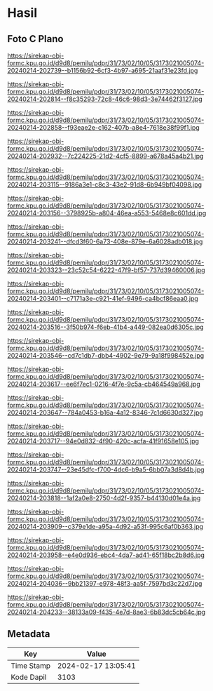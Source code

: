 # Hasil

## Foto C Plano

https://sirekap-obj-formc.kpu.go.id/d9d8/pemilu/pdpr/31/73/02/10/05/3173021005074-20240214-202739--b1156b92-6cf3-4b97-a695-21aaf31e23fd.jpg

https://sirekap-obj-formc.kpu.go.id/d9d8/pemilu/pdpr/31/73/02/10/05/3173021005074-20240214-202814--f8c35293-72c8-46c6-98d3-3e74462f3127.jpg

https://sirekap-obj-formc.kpu.go.id/d9d8/pemilu/pdpr/31/73/02/10/05/3173021005074-20240214-202858--f93eae2e-c162-407b-a8e4-7618e38f99f1.jpg

https://sirekap-obj-formc.kpu.go.id/d9d8/pemilu/pdpr/31/73/02/10/05/3173021005074-20240214-202932--7c224225-21d2-4cf5-8899-a678a45a4b21.jpg

https://sirekap-obj-formc.kpu.go.id/d9d8/pemilu/pdpr/31/73/02/10/05/3173021005074-20240214-203115--9186a3e1-c8c3-43e2-91d8-6b949bf04098.jpg

https://sirekap-obj-formc.kpu.go.id/d9d8/pemilu/pdpr/31/73/02/10/05/3173021005074-20240214-203156--3798925b-a804-46ea-a553-5468e8c601dd.jpg

https://sirekap-obj-formc.kpu.go.id/d9d8/pemilu/pdpr/31/73/02/10/05/3173021005074-20240214-203241--dfcd3f60-6a73-408e-879e-6a6028adb018.jpg

https://sirekap-obj-formc.kpu.go.id/d9d8/pemilu/pdpr/31/73/02/10/05/3173021005074-20240214-203323--23c52c54-6222-47f9-bf57-737d39460006.jpg

https://sirekap-obj-formc.kpu.go.id/d9d8/pemilu/pdpr/31/73/02/10/05/3173021005074-20240214-203401--c7171a3e-c921-41ef-9496-ca4bcf86eaa0.jpg

https://sirekap-obj-formc.kpu.go.id/d9d8/pemilu/pdpr/31/73/02/10/05/3173021005074-20240214-203516--3f50b974-f6eb-41b4-a449-082ea0d6305c.jpg

https://sirekap-obj-formc.kpu.go.id/d9d8/pemilu/pdpr/31/73/02/10/05/3173021005074-20240214-203546--cd7c1db7-dbb4-4902-9e79-9a18f998452e.jpg

https://sirekap-obj-formc.kpu.go.id/d9d8/pemilu/pdpr/31/73/02/10/05/3173021005074-20240214-203617--ee6f7ec1-0216-4f7e-9c5a-cb464549a968.jpg

https://sirekap-obj-formc.kpu.go.id/d9d8/pemilu/pdpr/31/73/02/10/05/3173021005074-20240214-203647--784a0453-b16a-4a12-8346-7c1d6630d327.jpg

https://sirekap-obj-formc.kpu.go.id/d9d8/pemilu/pdpr/31/73/02/10/05/3173021005074-20240214-203717--94e0d832-4f90-420c-acfa-41f91658e105.jpg

https://sirekap-obj-formc.kpu.go.id/d9d8/pemilu/pdpr/31/73/02/10/05/3173021005074-20240214-203747--23e45dfc-f700-4dc6-b9a5-6bb07a3d8d4b.jpg

https://sirekap-obj-formc.kpu.go.id/d9d8/pemilu/pdpr/31/73/02/10/05/3173021005074-20240214-203818--1af2a0e8-2750-4d2f-9357-b44130d01e4a.jpg

https://sirekap-obj-formc.kpu.go.id/d9d8/pemilu/pdpr/31/73/02/10/05/3173021005074-20240214-203909--c379e1de-a95a-4d92-a53f-995c6af0b363.jpg

https://sirekap-obj-formc.kpu.go.id/d9d8/pemilu/pdpr/31/73/02/10/05/3173021005074-20240214-203958--e4e0d936-ebc4-4da7-ad41-65f18bc2b8d6.jpg

https://sirekap-obj-formc.kpu.go.id/d9d8/pemilu/pdpr/31/73/02/10/05/3173021005074-20240214-204036--9bb21397-e978-48f3-aa5f-7597bd3c22d7.jpg

https://sirekap-obj-formc.kpu.go.id/d9d8/pemilu/pdpr/31/73/02/10/05/3173021005074-20240214-204233--38133a09-f435-4e7d-8ae3-6b83dc5cb64c.jpg


## Metadata

| Key        | Value               |
| ---------- | ------------------- |
| Time Stamp | 2024-02-17 13:05:41 |
| Kode Dapil | 3103                |



